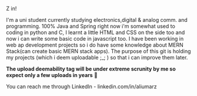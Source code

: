 Z in!

I'm a uni student currently studying electronics,digital & analog comm. and programming.
100% Java and Spring right now i'm somewhat used to coding in python and C, I learnt a little HTML and CSS on the side too and now i can write some basic code in javascript too.
I have been working in web ap development projects so i do have some knowledge about MERN Stack(can create basic MERN stack apps).
The purpose of this git is holding my projects (which i deem uploadable ;_; ) so that i can improve them later.

**The upload deemability tag will be under extreme scrunity by me so expect only a few uploads in years** 🙂

You can reach me through LinkedIn - linkedin.com/in/aliumarz
